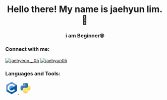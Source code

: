 <h1 align="center">Hello there! My name is jaehyun lim. 👋</h1>
<h3 align="center">i am Beginner🤓</h3>

<h3 align="left">Connect with me:</h3>
<p align="left">
<a href="https://instagram.com/jaehyeon._.05" target="blank"><img align="center" src="https://raw.githubusercontent.com/rahuldkjain/github-profile-readme-generator/master/src/images/icons/Social/instagram.svg" alt="jaehyeon._.05" height="30" width="40" /></a>
<a href="https://discord.gg/jaehyun05" target="blank"><img align="center" src="https://raw.githubusercontent.com/rahuldkjain/github-profile-readme-generator/master/src/images/icons/Social/discord.svg" alt="jaehyun05" height="30" width="40" /></a>
</p>

<h3 align="left">Languages and Tools:</h3>
<p align="left"> <a href="https://www.cprogramming.com/" target="_blank" rel="noreferrer"> <img src="https://raw.githubusercontent.com/devicons/devicon/master/icons/c/c-original.svg" alt="c" width="40" height="40"/> </a> <a href="https://www.python.org" target="_blank" rel="noreferrer"> <img src="https://raw.githubusercontent.com/devicons/devicon/master/icons/python/python-original.svg" alt="python" width="40" height="40"/> </a> </p>

